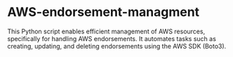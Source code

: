 # AWS-endorsement-managment
This Python script enables efficient management of AWS resources, specifically for handling AWS endorsements. It automates tasks such as creating, updating, and deleting endorsements using the AWS SDK (Boto3).
